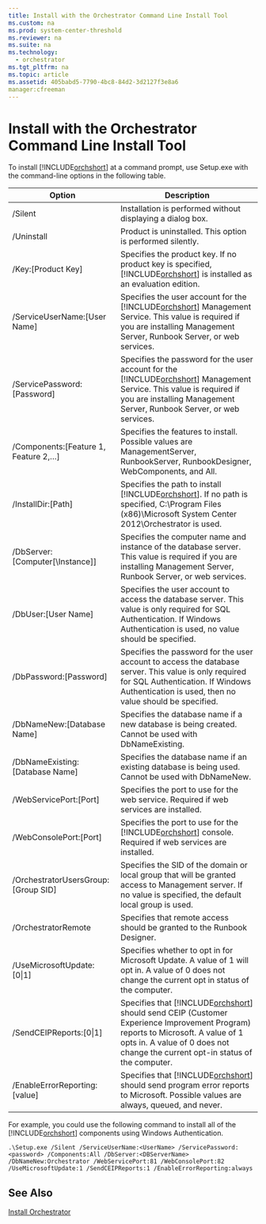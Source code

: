 ```yaml
---
title: Install with the Orchestrator Command Line Install Tool
ms.custom: na
ms.prod: system-center-threshold
ms.reviewer: na
ms.suite: na
ms.technology: 
  - orchestrator
ms.tgt_pltfrm: na
ms.topic: article
ms.assetid: 405babd5-7790-4bc8-84d2-3d2127f3e8a6
manager:cfreeman
---
```

# Install with the Orchestrator Command Line Install Tool
To install [!INCLUDE[orchshort](../../om/manage/includes/orchshort_md.md)] at a command prompt, use Setup.exe with the command\-line options in the following table.  
  
|Option|Description|  
|----------|---------------|  
|\/Silent|Installation is performed without displaying a dialog box.|  
|\/Uninstall|Product is uninstalled. This option is performed silently.|  
|\/Key:\[Product Key\]|Specifies the product key. If no product key is specified, [!INCLUDE[orchshort](../../om/manage/includes/orchshort_md.md)] is installed as an evaluation edition.|  
|\/ServiceUserName:\[User Name\]|Specifies the user account for the [!INCLUDE[orchshort](../../om/manage/includes/orchshort_md.md)] Management Service. This value is required if you are installing Management Server, Runbook Server, or web services.|  
|\/ServicePassword:\[Password\]|Specifies the password for the user account for the [!INCLUDE[orchshort](../../om/manage/includes/orchshort_md.md)] Management Service. This value is required if you are installing Management Server, Runbook Server, or web services.|  
|\/Components:\[Feature 1, Feature 2,…\]|Specifies the features to install. Possible values are ManagementServer, RunbookServer, RunbookDesigner, WebComponents, and All.|  
|\/InstallDir:\[Path\]|Specifies the path to install [!INCLUDE[orchshort](../../om/manage/includes/orchshort_md.md)]. If no path is specified, C:\\Program Files \(x86\)\\Microsoft System Center 2012\\Orchestrator is used.|  
|\/DbServer:\[Computer\[\\Instance\]\]|Specifies the computer name and instance of the database server. This value is required if you are installing Management Server, Runbook Server, or web services.|  
|\/DbUser:\[User Name\]|Specifies the user account to access the database server. This value is only required for SQL Authentication. If Windows Authentication is used, no value should be specified.|  
|\/DbPassword:\[Password\]|Specifies the password for the user account to access the database server. This value is only required for SQL Authentication. If Windows Authentication is used, then no value should be specified.|  
|\/DbNameNew:\[Database Name\]|Specifies the database name if a new database is being created. Cannot be used with DbNameExisting.|  
|\/DbNameExisting:\[Database Name\]|Specifies the database name if an existing database is being used. Cannot be used with DbNameNew.|  
|\/WebServicePort:\[Port\]|Specifies the port to use for the web service. Required if web services are installed.|  
|\/WebConsolePort:\[Port\]|Specifies the port to use for the [!INCLUDE[orchshort](../../om/manage/includes/orchshort_md.md)] console. Required if web services are installed.|  
|\/OrchestratorUsersGroup:\[Group SID\]|Specifies the SID of the domain or local group that will be granted access to Management server. If no value is specified, the default local group is used.|  
|\/OrchestratorRemote|Specifies that remote access should be granted to the Runbook Designer.|  
|\/UseMicrosoftUpdate:\[0&#124;1\]|Specifies whether to opt in for Microsoft Update. A value of 1 will opt in. A value of 0 does not change the current opt in status of the computer.|  
|\/SendCEIPReports:\[0&#124;1\]|Specifies that [!INCLUDE[orchshort](../../om/manage/includes/orchshort_md.md)] should send CEIP \(Customer Experience Improvement Program\) reports to Microsoft. A value of 1 opts in. A value of 0 does not change the current opt\-in status of the computer.|  
|\/EnableErrorReporting:\[value\]|Specifies that [!INCLUDE[orchshort](../../om/manage/includes/orchshort_md.md)] should send program error reports to Microsoft. Possible values are always, queued, and never.|  
  
For example, you could use the following command to install all of the [!INCLUDE[orchshort](../../om/manage/includes/orchshort_md.md)] components using Windows Authentication.  
  
```  
.\Setup.exe /Silent /ServiceUserName:<UserName> /ServicePassword:<password> /Components:All /DbServer:<DBServerName> /DbNameNew:Orchestrator /WebServicePort:81 /WebConsolePort:82 /UseMicrosoftUpdate:1 /SendCEIPReports:1 /EnableErrorReporting:always  
```  
  
## See Also  
[Install Orchestrator](../../orch/deploy/Install-Orchestrator.md)  
  
